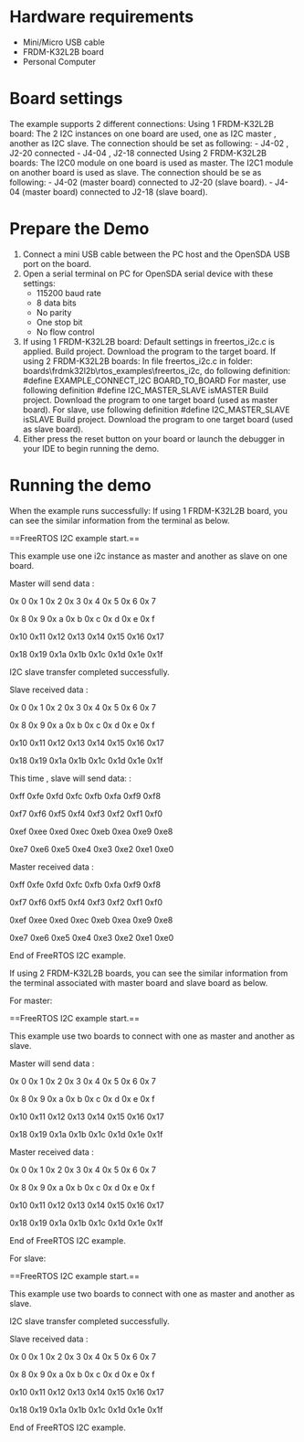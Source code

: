 Hardware requirements
===================
- Mini/Micro USB cable
- FRDM-K32L2B board
- Personal Computer

Board settings
============
The example supports 2 different connections:
Using 1 FRDM-K32L2B board:
    The 2 I2C instances on one board are used, one as I2C master , another as I2C slave.
    The connection should be set as following:
        - J4-02 , J2-20 connected
        - J4-04 , J2-18 connected
Using 2 FRDM-K32L2B boards:
    The I2C0 module on one board is used as master. The I2C1 module on another board is used as slave.
    The connection should be se as following:
        - J4-02 (master board) connected to J2-20 (slave board).
        - J4-04 (master board) connected to J2-18 (slave board).

Prepare the Demo
===============
1.  Connect a mini USB cable between the PC host and the OpenSDA USB port on the board.
2.  Open a serial terminal on PC for OpenSDA serial device with these settings:
    - 115200 baud rate
    - 8 data bits
    - No parity
    - One stop bit
    - No flow control
3.
    If using 1 FRDM-K32L2B board:
        Default settings in freertos_i2c.c is applied.
        Build project.
        Download the program to the target board.
    If using 2 FRDM-K32L2B boards:
        In file freertos_i2c.c in folder: boards\frdmk32l2b\rtos_examples\freertos_i2c, do following definition:
            #define EXAMPLE_CONNECT_I2C BOARD_TO_BOARD
            For master, use following definition
                #define I2C_MASTER_SLAVE isMASTER
                Build project.
                Download the program to one target board (used as master board).
            For slave, use following definition
                #define I2C_MASTER_SLAVE isSLAVE
                Build project.
                Download the program to one target board (used as slave board).
4.  Either press the reset button on your board or launch the debugger in your IDE to begin running the demo.

Running the demo
===============
When the example runs successfully:
If using 1 FRDM-K32L2B board, you can see the similar information from the terminal as below.



==FreeRTOS I2C example start.==

This example use one i2c instance as master and another as slave on one board.

Master will send data :

0x 0  0x 1  0x 2  0x 3  0x 4  0x 5  0x 6  0x 7

0x 8  0x 9  0x a  0x b  0x c  0x d  0x e  0x f

0x10  0x11  0x12  0x13  0x14  0x15  0x16  0x17

0x18  0x19  0x1a  0x1b  0x1c  0x1d  0x1e  0x1f



I2C slave transfer completed successfully.



Slave received data :

0x 0  0x 1  0x 2  0x 3  0x 4  0x 5  0x 6  0x 7

0x 8  0x 9  0x a  0x b  0x c  0x d  0x e  0x f

0x10  0x11  0x12  0x13  0x14  0x15  0x16  0x17

0x18  0x19  0x1a  0x1b  0x1c  0x1d  0x1e  0x1f



This time , slave will send data: :

0xff  0xfe  0xfd  0xfc  0xfb  0xfa  0xf9  0xf8

0xf7  0xf6  0xf5  0xf4  0xf3  0xf2  0xf1  0xf0

0xef  0xee  0xed  0xec  0xeb  0xea  0xe9  0xe8

0xe7  0xe6  0xe5  0xe4  0xe3  0xe2  0xe1  0xe0



Master received data :

0xff  0xfe  0xfd  0xfc  0xfb  0xfa  0xf9  0xf8

0xf7  0xf6  0xf5  0xf4  0xf3  0xf2  0xf1  0xf0

0xef  0xee  0xed  0xec  0xeb  0xea  0xe9  0xe8

0xe7  0xe6  0xe5  0xe4  0xe3  0xe2  0xe1  0xe0





End of FreeRTOS I2C example.


If using 2 FRDM-K32L2B boards, you can see the similar information from the terminal associated with master board and slave board as below.

For master:

==FreeRTOS I2C example start.==

This example use two boards to connect with one as master and another as slave.

Master will send data :

0x 0  0x 1  0x 2  0x 3  0x 4  0x 5  0x 6  0x 7

0x 8  0x 9  0x a  0x b  0x c  0x d  0x e  0x f

0x10  0x11  0x12  0x13  0x14  0x15  0x16  0x17

0x18  0x19  0x1a  0x1b  0x1c  0x1d  0x1e  0x1f



Master received data :

0x 0  0x 1  0x 2  0x 3  0x 4  0x 5  0x 6  0x 7

0x 8  0x 9  0x a  0x b  0x c  0x d  0x e  0x f

0x10  0x11  0x12  0x13  0x14  0x15  0x16  0x17

0x18  0x19  0x1a  0x1b  0x1c  0x1d  0x1e  0x1f





End of FreeRTOS I2C example.


For slave:


==FreeRTOS I2C example start.==

This example use two boards to connect with one as master and another as slave.

I2C slave transfer completed successfully.



Slave received data :

0x 0  0x 1  0x 2  0x 3  0x 4  0x 5  0x 6  0x 7

0x 8  0x 9  0x a  0x b  0x c  0x d  0x e  0x f

0x10  0x11  0x12  0x13  0x14  0x15  0x16  0x17

0x18  0x19  0x1a  0x1b  0x1c  0x1d  0x1e  0x1f





End of FreeRTOS I2C example.